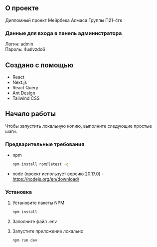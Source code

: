 <!-- О ПРОЕКТЕ -->

## О проекте

Дипломный проект Мейрбека Алмаса 
Группы П21-4гк

### Данные для входа в панель администратора

Логин: admin  
Пароль: 4uslvzdo6  

<!-- СОЗДАНО С ПОМОЩЬЮ -->

## Создано с помощью

<ul>
   <li>React</li>
   <li>Next.js</li>
   <li>React Query</li>
   <li>Ant Design</li>
   <li>Tailwind CSS</li>
</ul>

<!-- НАЧАЛО РАБОТЫ -->

## Начало работы

Чтобы запустить локальную копию, выполните следующие простые шаги.

### Предварительные требования

- npm

   ```sh
   npm install npm@latest -g
   ```

- node (проект использует версию 20.17.0) - https://nodejs.org/en/download/

### Установка

1. Установите пакеты NPM

    ```sh
    npm install
    ```

2. Заполните файл .env

3. Запустите приложение локально
    ```sh
    npm run dev
    ```
